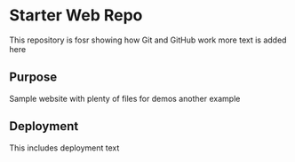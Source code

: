 # Starter Web Repo

This repository is fosr showing how Git and GitHub work
more text is added here

## Purpose

Sample website with plenty of files for demos
another example

## Deployment

This includes deployment text
